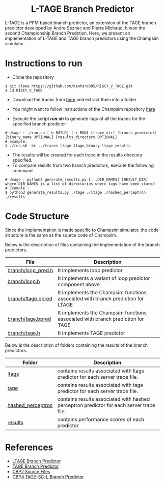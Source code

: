 <p align="center">
    <h1 align="center"> L-TAGE Branch Predictor</h1>
    L-TAGE is a PPM based branch predictor, an extension of the TAGE branch predictor developed by Andre Seznec and Pierre Michaud. It won the second Championship Branch Predction. Here, we present an implementation of L-TAGE and TAGE branch predictors using the Champsim simulator.
</p>

# Instructions to run
- Clone the repository
```
$ git clone https://github.com/KanPard005/RISCY_V_TAGE.git
$ cd RISCY_V_TAGE 
``` 
- Download the traces from [here](https://drive.google.com/file/d/1qs8t8-YWc7lLoYbjbH_d3lf1xdoYBznf/view?usp=sharing) and extract them into a folder

- You might want to follow instructions of the Champsim repository [here](https://github.com/ChampSim/ChampSim)

- Execute the script ***run.sh*** to generate logs of all the traces for the specified branch predictor
```
# Usage : ./run.sh [-b BUILD] [-r RUN] [trace_dir] [branch_predictor] [binary_name OPTIONAL] [results_directory OPTIONAL]
# example: 
$ ./run.sh -br ../traces ltage ltage_binary ltage_results 
```

- The results will be created for each trace in the results directory specified.
- To compare results from two branch predictors, execute the following command

```
# Usage : python3 generate_results.py [...DIR_NAMES] [RESULT_DIR] where DIR_NAMES is a list of directories where logs have been stored
# Example :
$ python3 generate_results.py ./tage ./ltage ./hashed_perceptron ./results
```
# Code Structure

Since the implementation is made specific to Champsim simulator, the code structure is the same as the source code of Champsim.   

Below is the description of files containing the implementation of the branch predictors.

| File                                          | Description                                                                           |
| ---                                           | ---                                                                                   |                         
| [branch/loop_pred.h](branch/loop_pred.h)      | It implements loop predictor                                                          |
| [branch/loop.h](branch/loop.h)                | It implements a variant of loop predictor component above                             |
| [branch/ltage.bpred](branch/ltage.bpred)      | It implements the Champsim functions associated with branch prediction for LTAGE      |
| [branch/tage.bpred](branch/tage.bpred)        | It implements the Champsim functions associated with branch prediction for TAGE       |
| [branch/tage.h](branch/tage.h)                | It implements TAGE predictor                                                          |

Below is the description of folders containing the results of the branch predictors.

| Folder                                        | Description                                                                           |
| ---                                           | ---                                                                                   | 
| [ltage](ltage)                                | contains results associated with ltage predictor for each server trace file.          |
| [tage](tage)                                  | contains results associated with tage predictor for each server trace file.           |
| [hashed_perceptron](hashed_perceptron)        | contains results associated with hashed perceptron predictor for each server trace file|
| [results](results)                            | contains performance scores of each predictor                                         |


# References

- [LTAGE Branch Predictor](https://jilp.org/vol9/v9paper6.pdf)
- [TAGE Branch Predictor](https://jilp.org/vol9/v9paper6.pdf)
- [CBP2 Source Files](https://hpca23.cse.tamu.edu/taco/camino/cbp2/source.html)
- [CBP4 TAGE-SC-L Branch Predictor](https://jilp.org/cbp2014/program.html)
